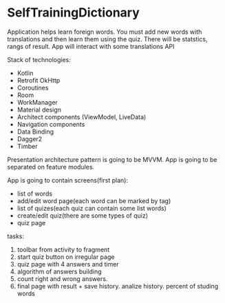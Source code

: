 # SelfTrainingDictionary
Application helps learn foreign words. You must add new words with translations and then learn them using the quiz.
There will be statstics, rangs of result. App will interact with some translations API

Stack of technologies:
- Kotlin
- Retrofit OkHttp
- Coroutines
- Room
- WorkManager
- Material design
- Architect components (ViewModel, LiveData)
- Navigation components
- Data Binding
- Dagger2
- Timber

Presentation architecture pattern is going to be MVVM.
App is going to be separated on feature modules.

App is going to contain screens(first plan):
- list of words
- add/edit word page(each word can be marked by tag)
- list of quizes(each quiz can contain some list words)
- create/edit quiz(there are some types of quiz)
- quiz page

tasks:
1. toolbar from activity to fragment
2. start quiz button on irregular page
3. quiz page with 4 answers and timer
4. algorithm of answers building
5. count right and wrong answers. 
6. final page with result + save history. analize history. percent of studing words
